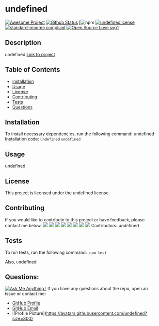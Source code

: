 

# undefined
[![Awesome Project](https://img.shields.io/badge/%F0%9F%A4%A9-Awesome%20project-blueviolet.svg)](https://shields.io/)
[![Github Status](https://img.shields.io/badge/build-passing-green.svg)](https://shields.io/)
[![npm](https://img.shields.io/npm/v/npm)
[![undefinedlicense](https://img.shields.io/badge/license-undefined-blue.svg)](https://shields.io/)
[![standard-readme compliant](https://img.shields.io/badge/readme%20style-standard-brightgreen.svg?style=flat-square)](https://github.com/RichardLitt/standard-readme)
[![Open Source Love svg1](https://badges.frapsoft.com/os/v1/open-source.svg?v=103)](https://github.com/ellerbrock/open-source-badges/)

## Description
undefined
[Link to project](https://undefined.github.io/undefined/)


## Table of Contents
* [Installation](#Installation)
* [Usage](#Usage)
* [License](#license)
* [Contributing](#Contributing)
* [Tests](#tests)
* [Questions](#Questions)
 
 
## Installation 
To install necessary dependencies, run the following command:
undefined
Installation code:
`undefined`
`undefined`

## Usage 
undefined

## License 
This project is licensed under the undefined license. 

## Contributing 
 If you would like to contribute to this project or have feedback, please contact me below.
[![](https://sourcerer.io/fame/undefined/undefined/undefined/images/0)](https://sourcerer.io/fame/undefined/undefined/undefined/links/0)
[![](https://sourcerer.io/fame/undefined/undefined/undefined/images/1)](https://sourcerer.io/fame/undefined/undefined/undefined/links/1)
[![](https://sourcerer.io/fame/undefined/undefined/undefined/images/2)](https://sourcerer.io/fame/undefined/undefined/undefined/links/2)
[![](https://sourcerer.io/fame/undefined/undefined/undefined/images/3)](https://sourcerer.io/fame/undefined/undefined/undefined/links/3)
[![](https://sourcerer.io/fame/undefined/undefined/undefined/images/4)](https://sourcerer.io/fame/undefined/undefined/undefined/links/4)
[![](https://sourcerer.io/fame/undefined/undefined/undefined/images/5)](https://sourcerer.io/fame/undefined/undefined/undefined/links/5)
[![](https://sourcerer.io/fame/undefined/undefined/undefined/images/6)](https://sourcerer.io/fame/undefined/undefined/undefined/links/6)
[![](https://sourcerer.io/fame/undefined/undefined/undefined/images/7)](https://sourcerer.io/fame/undefined/undefined/undefined/links/7) 
Contributors:
undefined

## Tests 
To run tests, run the following command:
​
`npm test`

Also, undefined

## Questions:
[![Ask Me Anything !](https://img.shields.io/badge/Ask%20me-anything-1abc9c.svg)](https://GitHub.com/Naereen/ama)
If you have any questions about the repo, open an issue or contact me:
* [GitHub Profile](http://github.com/undefined)
* [GitHub Email](http://github.com/undefined)
* ![Profile Picture](https://avatars.githubusercontent.com/undefined?size=300}
